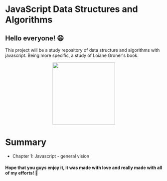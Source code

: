 # JavaScript Data Structures and Algorithms

## Hello everyone! 😄

This project will be a study repository of data structure and algorithms with javascript. Being more specific, a study of Loiane Groner's book.

<div align="center">
  <img src="https://images-na.ssl-images-amazon.com/images/I/61AjyNPeDUL.jpg" width="200px" />
</div>

<div>
  <h1>Summary</h1>
  <ul>
    <li>Chapter 1: Javascript - general vision</li>
  </ul>
</div>

#### Hope that you guys enjoy it, it was made with love and really made with all of my efforts! 💙
